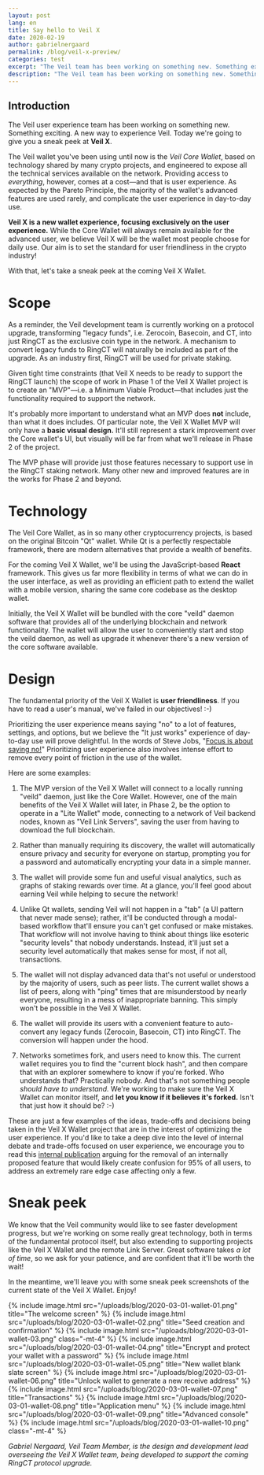 ```yaml
---
layout: post
lang: en
title: Say hello to Veil X
date: 2020-02-19
author: gabrielnergaard
permalink: /blog/veil-x-preview/
categories: test
excerpt: "The Veil team has been working on something new. Something exciting. A new way to experience Veil. Say hello to Veil X."
description: "The Veil team has been working on something new. Something exciting. A new way to experience Veil. Say hello to Veil X."
---
```


## Introduction

The Veil user experience team has been working on something new. Something exciting. A new way to experience Veil. Today we're going to give you a sneak peek at **Veil X**.

The Veil wallet you've been using until now is the _Veil Core Wallet_, based on technology shared by many crypto projects, and engineered to expose all the technical services available on the network. Providing access to _everything_, however, comes at a cost—and that is user experience. As expected by the Pareto Principle, the majority of the wallet's advanced features are used rarely, and complicate the user experience in day-to-day use.

**Veil X is a new wallet experience, focusing exclusively on the user experience.** While the Core Wallet will always remain available for the advanced user, we believe Veil X will be the wallet most people choose for daily use. Our aim is to set the standard for user friendliness in the crypto industry!

With that, let's take a sneak peek at the coming Veil X Wallet.

# Scope

As a reminder, the Veil development team is currently working on a protocol upgrade, transforming "legacy funds", i.e. Zerocoin, Basecoin, and CT, into just RingCT as the exclusive coin type in the network. A mechanism to convert legacy funds to RingCT will naturally be included as part of the upgrade. As an industry first, RingCT will be used for private staking.

Given tight time constraints (that Veil X needs to be ready to support the RingCT launch) the scope of work in Phase 1 of the Veil X Wallet project is to create an "MVP"—i.e. a Minimum Viable Product—that includes just the functionality required to support the network.

It's probably more important to understand what an MVP does **not** include, than what it does includes. Of particular note, the Veil X Wallet MVP will only have a **basic visual design.** It'll still represent a stark improvement over the Core wallet's UI, but visually will be far from what we'll release in Phase 2 of the project.

The MVP phase will provide just those features necessary to support use in the RingCT staking network. Many other new and improved features are in the works for Phase 2 and beyond.

# Technology

The Veil Core Wallet, as in so many other cryptocurrency projects, is based on the original Bitcoin "Qt" wallet. While Qt is a perfectly respectable framework, there are modern alternatives that provide a wealth of benefits.

For the coming Veil X Wallet, we'll be using the JavaScript-based **React** framework. This gives us far more flexibility in terms of what we can do in the user interface, as well as providing an efficient path to extend the wallet with a mobile version, sharing the same core codebase as the desktop wallet.

Initially, the Veil X Wallet will be bundled with the core "veild" daemon software that provides all of the underlying blockchain and network functionality. The wallet will allow the user to conveniently start and stop the veild daemon, as well as upgrade it whenever there's a new version of the core software available.

# Design

The fundamental priority of the Veil X Wallet is **user friendliness**. If you have to read a user's manual, we've failed in our objectives! :-)

Prioritizing the user experience means saying "no" to a lot of features, settings, and options, but we believe the "It just works" experience of day-to-day use will prove delightful. In the words of Steve Jobs, "[Focus is about saying no!][2]" Prioritizing user experience also involves intense effort to remove every point of friction in the use of the wallet.

Here are some examples:

1. The MVP version of the Veil X Wallet will connect to a locally running "veild" daemon, just like the Core Wallet. However, one of the main benefits of the Veil X Wallet will later, in Phase 2, be the option to operate in a "Lite Wallet" mode, connecting to a network of Veil backend nodes, known as "Veil Link Servers", saving the user from having to download the full blockchain.

1. Rather than manually requiring its discovery, the wallet will automatically ensure privacy and security for everyone on startup, prompting you for a password and automatically encrypting your data in a simple manner.

1. The wallet will provide some fun and useful visual analytics, such as graphs of staking rewards over time. At a glance, you'll feel good about earning Veil while helping to secure the network!

1. Unlike Qt wallets, sending Veil will not happen in a "tab" (a UI pattern that never made sense); rather, it'll be conducted through a modal-based workflow that'll ensure you can't get confused or make mistakes. That workflow will not involve having to think about things like esoteric "security levels" that nobody understands. Instead, it'll just set a security level automatically that makes sense for most, if not all, transactions.

1. The wallet will not display advanced data that's not useful or understood by the majority of users, such as peer lists. The current wallet shows a list of peers, along with "ping" times that are misunderstood by nearly everyone, resulting in a mess of inappropriate banning. This simply won't be possible in the Veil X Wallet.

1. The wallet will provide its users with a convenient feature to auto-convert any legacy funds (Zerocoin, Basecoin, CT) into RingCT. The conversion will happen under the hood.

1. Networks sometimes fork, and users need to know this. The current wallet requires you to find the "current block hash", and then compare that with an explorer somewhere to know if you're forked. Who understands that? Practically nobody. And that's not something people _should have to understand._ We're working to make sure the Veil X Wallet can monitor itself, and **let you know if it believes it's forked.** Isn't that just how it should be? :-)

These are just a few examples of the ideas, trade-offs and decisions being taken in the Veil X Wallet project that are in the interest of optimizing the user experience. If you'd like to take a deep dive into the level of internal debate and trade-offs focused on user experience, we encourage you to read this [internal publication][1] arguing for the removal of an internally proposed feature that would likely create confusion for 95% of all users, to address an extremely rare edge case affecting only a few.

# Sneak peek

We know that the Veil community would like to see faster development progress, but we're working on some really great technology, both in terms of the fundamental protocol itself, but also extending to supporting projects like the Veil X Wallet and the remote Link Server. Great software takes _a lot of time_, so we ask for your patience, and are confident that it'll be worth the wait!

In the meantime, we'll leave you with some sneak peek screenshots of the current state of the Veil X Wallet. Enjoy!

{% include image.html src="/uploads/blog/2020-03-01-wallet-01.png" title="The welcome screen" %}
{% include image.html src="/uploads/blog/2020-03-01-wallet-02.png" title="Seed creation and confirmation" %}
{% include image.html src="/uploads/blog/2020-03-01-wallet-03.png" class="-mt-4" %}
{% include image.html src="/uploads/blog/2020-03-01-wallet-04.png" title="Encrypt and protect your wallet with a password" %}
{% include image.html src="/uploads/blog/2020-03-01-wallet-05.png" title="New wallet blank slate screen" %}
{% include image.html src="/uploads/blog/2020-03-01-wallet-06.png" title="Unlock wallet to generate a new receive address" %}
{% include image.html src="/uploads/blog/2020-03-01-wallet-07.png" title="Transactions" %}
{% include image.html src="/uploads/blog/2020-03-01-wallet-08.png" title="Application menu" %}
{% include image.html src="/uploads/blog/2020-03-01-wallet-09.png" title="Advanced console" %}
{% include image.html src="/uploads/blog/2020-03-01-wallet-10.png" class="-mt-4" %}

_Gabriel Nergaard, Veil Team Member, is the design and development lead overseeing the Veil X Wallet team, being developed to support the coming RingCT protocol upgrade._

[1]: https://clipz.in/veil-change-reserve.html
[2]: https://fs.blog/2011/09/steve-jobs-saying-no/
